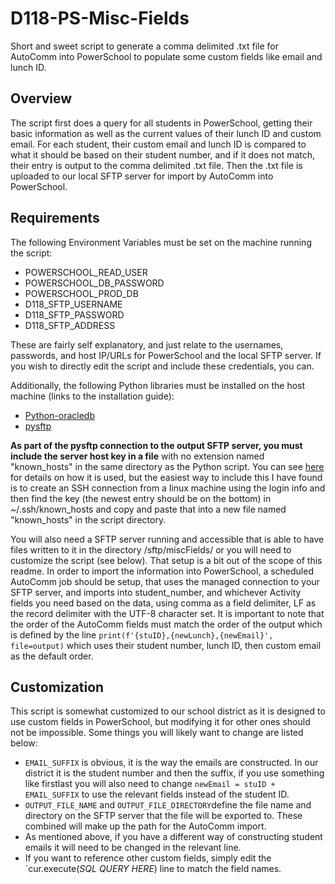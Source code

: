 
# D118-PS-Misc-Fields

Short and sweet script to generate a comma delimited .txt file for AutoComm into PowerSchool to populate some custom fields like email and lunch ID.

## Overview

The script first does a query for all students in PowerSchool, getting their basic information as well as the current values of their lunch ID and custom email. For each student, their custom email and lunch ID is compared to what it should be based on their student number, and if it does not match, their entry is output to the comma delimited .txt file. Then the .txt file is uploaded to our local SFTP server for import by AutoComm into PowerSchool.

## Requirements

The following Environment Variables must be set on the machine running the script:

- POWERSCHOOL_READ_USER
- POWERSCHOOL_DB_PASSWORD
- POWERSCHOOL_PROD_DB
- D118_SFTP_USERNAME
- D118_SFTP_PASSWORD
- D118_SFTP_ADDRESS

These are fairly self explanatory, and just relate to the usernames, passwords, and host IP/URLs for PowerSchool and the local SFTP server. If you wish to directly edit the script and include these credentials, you can.

Additionally, the following Python libraries must be installed on the host machine (links to the installation guide):

- [Python-oracledb](https://python-oracledb.readthedocs.io/en/latest/user_guide/installation.html)
- [pysftp](https://pypi.org/project/pysftp/)

**As part of the pysftp connection to the output SFTP server, you must include the server host key in a file** with no extension named "known_hosts" in the same directory as the Python script. You can see [here](https://pysftp.readthedocs.io/en/release_0.2.9/cookbook.html#pysftp-cnopts) for details on how it is used, but the easiest way to include this I have found is to create an SSH connection from a linux machine using the login info and then find the key (the newest entry should be on the bottom) in ~/.ssh/known_hosts and copy and paste that into a new file named "known_hosts" in the script directory.

You will also need a SFTP server running and accessible that is able to have files written to it in the directory /sftp/miscFields/ or you will need to customize the script (see below). That setup is a bit out of the scope of this readme.
In order to import the information into PowerSchool, a scheduled AutoComm job should be setup, that uses the managed connection to your SFTP server, and imports into student_number, and whichever Activity fields you need based on the data, using comma as a field delimiter, LF as the record delimiter with the UTF-8 character set. It is important to note that the order of the AutoComm fields must match the order of the output which is defined by the line `print(f'{stuID},{newLunch},{newEmail}', file=output)` which uses their student number, lunch ID, then custom email as the default order.

## Customization

This script is somewhat customized to our school district as it is designed to use custom fields in PowerSchool, but modifying it for other ones should not be impossible. Some things you will likely want to change are listed below:

- `EMAIL_SUFFIX` is obvious, it is the way the emails are constructed. In our district it is the student number and then the suffix, if you use something like firstlast you will also need to change `newEmail = stuID + EMAIL_SUFFIX` to use the relevant fields instead of the student ID.
- `OUTPUT_FILE_NAME` and `OUTPUT_FILE_DIRECTORY`define the file name and directory on the SFTP server that the file will be exported to. These combined will make up the path for the AutoComm import.
- As mentioned above, if you have a different way of constructing student emails it will need to be changed in the relevant line.
- If you want to reference other custom fields, simply edit the `cur.execute(*SQL QUERY HERE*) line to match the field names.
